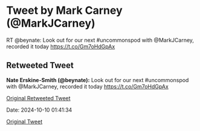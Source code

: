# Tweet by Mark Carney (@MarkJCarney)

RT @beynate: Look out for our next #uncommonspod with @MarkJCarney, recorded it today https://t.co/Gm7oHdGpAx

## Retweeted Tweet

**Nate Erskine-Smith (@beynate):** Look out for our next #uncommonspod with @MarkJCarney, recorded it today https://t.co/Gm7oHdGpAx

[Original Retweeted Tweet](https://x.com/beynate/status/1844150401043730608)

Date: 2024-10-10 01:41:34

[Original Tweet](https://x.com/MarkJCarney/status/1844191512881701313)

